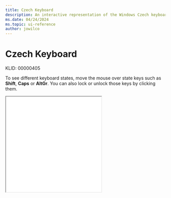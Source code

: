 ```yaml
---
title: Czech Keyboard
description: An interactive representation of the Windows Czech keyboard. To see different keyboard states, click or move the mouse over the state keys.
ms.date: 04/24/2024
ms.topic: ui-reference
author: jowilco
---
```


# Czech Keyboard

KLID: 00000405

To see different keyboard states, move the mouse over state keys such as **Shift**, **Caps** or **AltGr**. You can also lock or unlock those keys by clicking them.

<iframe src="kbdcz.html" height="300"></iframe>
